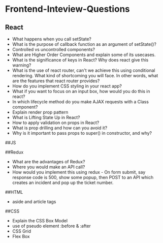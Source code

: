 # Frontend-Inteview-Questions

## React 
- What happens when you call setState?
- What is the purpose of callback function as an argument of setState()?
- Controlled vs uncontrolled components?
- What are Higher Order Components and explain some of its usecases.
- What is the significance of keys in React? Why does react give this warning?
- What is the use of react router, can't we achieve this using conditional rendering. What kind of shortcoming you will face. In other words, what are the features that react router provides?
- How do you implement CSS styling in your react app?
- What if you want to focus on an input box, how would you do this in react?
- In which lifecycle method do you make AJAX requests with a Class component?
- Explain render prop pattern
- What is Lifting State Up in React?
- How to apply validation on props in React?
- What is prop drilling and how can you avoid it?
- Why is it important to pass props to super() in constructor, and why?

##JS


##Redux
- What are the advantages of Redux?
- Where you would make an API call?
- How would you implement this using redux - On form submit, say response code is 500, show some popup, then POST to an API which creates an incident and pop up the ticket number.


##HTML
- aside and article tags


##CSS
- Explain the CSS Box Model 
- use of pseudo element :before & :after
- CSS Grid
- Flex Box



